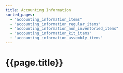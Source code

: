 ```yaml
---
title: Accounting Information
sorted_pages:
  - "accounting_information_items"
  - "accounting_information_regular_items"
  - "accounting_information_non_inventoried_items"
  - "accounting_information_kit_items"
  - "accounting_information_assembly_items"
---
```

# {{page.title}}
